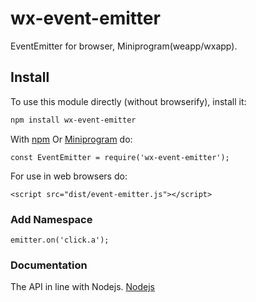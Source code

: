 # wx-event-emitter

EventEmitter for browser, Miniprogram(weapp/wxapp).

## Install

To use this module directly (without browserify), install it:

```bash
npm install wx-event-emitter
```

With [npm](https://npmjs.org) Or [Miniprogram](https://developers.weixin.qq.com/miniprogram/dev/index.html) do:

`const EventEmitter = require('wx-event-emitter');`

For use in web browsers do:

`<script src="dist/event-emitter.js"></script>`

### Add Namespace

    emitter.on('click.a');

### Documentation

The API in line with Nodejs.
[Nodejs](https://nodejs.org/api/events.html)